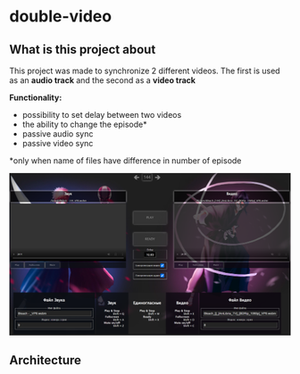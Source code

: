 # double-video


## What is this project about

This project was made to synchronize 2 different videos. The first is used as an __audio track__ and the second as a __video track__

__Functionality:__
* possibility to set delay between two videos
* the ability to change the episode*
* passive audio sync
* passive video sync 

*only when name of files have difference in number of episode

![prewiew.png](https://github.com/Serhii-Buniak/double-video/blob/master/prewiew.png?raw=true)

## Architecture

